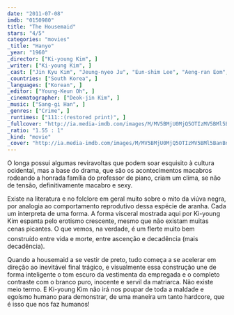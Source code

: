 ```yaml
---
date: "2011-07-08"
imdb: "0150980"
title: "The Housemaid"
stars: "4/5"
categories: "movies"
_title: "Hanyo"
_year: "1960"
_director: ["Ki-young Kim", ]
_writer: ["Ki-young Kim", ]
_cast: ["Jin Kyu Kim", "Jeung-nyeo Ju", "Eun-shim Lee", "Aeng-ran Eom", "Seon-ae Ko", "Sook-Rang Wang", "Seok-je Kang", "Jeong-ok Na", "Sung-kee Ahn", ]
_countries: ["South Korea", ]
_languages: ["Korean", ]
_editor: ["Young-Keun Oh", ]
_cinematographer: ["Deok-jin Kim", ]
_music: ["Sang-gi Han", ]
_genres: ["Crime", ]
_runtimes: ["111::(restored print)", ]
_fullcover: "http://ia.media-imdb.com/images/M/MV5BMjU0MjQ5OTIzMV5BMl5BanBnXkFtZTgwMDA2MTU5MDE@.jpg"
_ratio: "1.55 : 1"
_kind: "movie"
_cover: "http://ia.media-imdb.com/images/M/MV5BMjU0MjQ5OTIzMV5BMl5BanBnXkFtZTgwMDA2MTU5MDE@._V1._SX96_SY140_.jpg"
---
```

O longa possui algumas reviravoltas que podem soar esquisito à cultura ocidental, mas a base do drama, que são os acontecimentos macabros rodeando a honrada família do professor de piano, criam um clima, se não de tensão, definitivamente macabro e sexy.

Existe na literatura e no folclore em geral muito sobre o mito da viúva negra, por analogia ao comportamento reprodutivo dessa espécie de aranha. Cada um interpreta de uma forma. A forma visceral mostrada aqui por Ki-young Kim espanta pelo erotismo crescente, mesmo que não existam muitas cenas picantes. O que vemos, na verdade, é um flerte muito bem construído entre vida e morte, entre ascenção e decadência (mais decadência).

Quando a housemaid a se vestir de preto, tudo começa a se acelerar em direção ao inevitável final trágico, e visualmente essa construção une de forma inteligente o tom escuro da vestimenta da empregada e o completo contraste com o branco puro, inocente e servil da matriarca. Não existe meio termo. E Ki-young Kim não irá nos poupar de toda a maldade e egoísmo humano para demonstrar, de uma maneira um tanto hardcore, que é isso que nos faz humanos!
